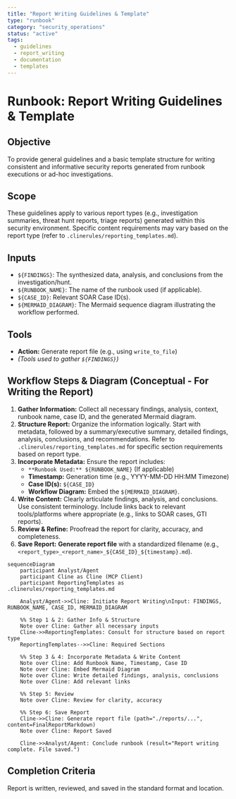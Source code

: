 ```yaml
---
title: "Report Writing Guidelines & Template"
type: "runbook"
category: "security_operations"
status: "active"
tags:
  - guidelines
  - report_writing
  - documentation
  - templates
---
```


# Runbook: Report Writing Guidelines & Template

## Objective

To provide general guidelines and a basic template structure for writing consistent and informative security reports generated from runbook executions or ad-hoc investigations.

## Scope

These guidelines apply to various report types (e.g., investigation summaries, threat hunt reports, triage reports) generated within this security environment. Specific content requirements may vary based on the report type (refer to `.clinerules/reporting_templates.md`).

## Inputs

*   `${FINDINGS}`: The synthesized data, analysis, and conclusions from the investigation/hunt.
*   `${RUNBOOK_NAME}`: The name of the runbook used (if applicable).
*   `${CASE_ID}`: Relevant SOAR Case ID(s).
*   `${MERMAID_DIAGRAM}`: The Mermaid sequence diagram illustrating the workflow performed.

## Tools

*   **Action:** Generate report file (e.g., using `write_to_file`)
*   *(Tools used to gather `${FINDINGS}`)*

## Workflow Steps & Diagram (Conceptual - For Writing the Report)

1.  **Gather Information:** Collect all necessary findings, analysis, context, runbook name, case ID, and the generated Mermaid diagram.
2.  **Structure Report:** Organize the information logically. Start with metadata, followed by a summary/executive summary, detailed findings, analysis, conclusions, and recommendations. Refer to `.clinerules/reporting_templates.md` for specific section requirements based on report type.
3.  **Incorporate Metadata:** Ensure the report includes:
    *   `**Runbook Used:** ${RUNBOOK_NAME}` (If applicable)
    *   **Timestamp:** Generation time (e.g., YYYY-MM-DD HH:MM Timezone)
    *   **Case ID(s):** `${CASE_ID}`
    *   **Workflow Diagram:** Embed the `${MERMAID_DIAGRAM}`.
4.  **Write Content:** Clearly articulate findings, analysis, and conclusions. Use consistent terminology. Include links back to relevant tools/platforms where appropriate (e.g., links to SOAR cases, GTI reports).
5.  **Review & Refine:** Proofread the report for clarity, accuracy, and completeness.
6.  **Save Report:** **Generate report file** with a standardized filename (e.g., `<report_type>_<report_name>_${CASE_ID}_${timestamp}.md`).

```mermaid
sequenceDiagram
    participant Analyst/Agent
    participant Cline as Cline (MCP Client)
    participant ReportingTemplates as .clinerules/reporting_templates.md

    Analyst/Agent->>Cline: Initiate Report Writing\nInput: FINDINGS, RUNBOOK_NAME, CASE_ID, MERMAID_DIAGRAM

    %% Step 1 & 2: Gather Info & Structure
    Note over Cline: Gather all necessary inputs
    Cline->>ReportingTemplates: Consult for structure based on report type
    ReportingTemplates-->>Cline: Required Sections

    %% Step 3 & 4: Incorporate Metadata & Write Content
    Note over Cline: Add Runbook Name, Timestamp, Case ID
    Note over Cline: Embed Mermaid Diagram
    Note over Cline: Write detailed findings, analysis, conclusions
    Note over Cline: Add relevant links

    %% Step 5: Review
    Note over Cline: Review for clarity, accuracy

    %% Step 6: Save Report
    Cline->>Cline: Generate report file (path="./reports/...", content=FinalReportMarkdown)
    Note over Cline: Report Saved

    Cline->>Analyst/Agent: Conclude runbook (result="Report writing complete. File saved.")

```

## Completion Criteria

Report is written, reviewed, and saved in the standard format and location.
